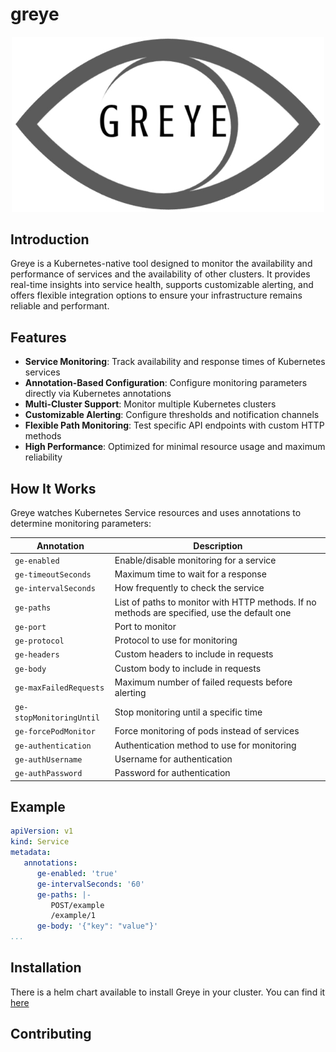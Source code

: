 # greye

<p align="center">
  <img src="assets/logo.jpeg" alt="logo" width="500">
</p>

## Introduction

Greye is a Kubernetes-native tool designed to monitor the availability and performance of services and the availability of other clusters.
It provides real-time insights into service health, supports customizable alerting, and offers flexible integration options to ensure your infrastructure remains reliable and performant.

## Features

- **Service Monitoring**: Track availability and response times of Kubernetes services
- **Annotation-Based Configuration**: Configure monitoring parameters directly via Kubernetes annotations
- **Multi-Cluster Support**: Monitor multiple Kubernetes clusters
- **Customizable Alerting**: Configure thresholds and notification channels
- **Flexible Path Monitoring**: Test specific API endpoints with custom HTTP methods
- **High Performance**: Optimized for minimal resource usage and maximum reliability

## How It Works

Greye watches Kubernetes Service resources and uses annotations to determine monitoring parameters:

| Annotation               | Description                                                                                  |
|--------------------------|----------------------------------------------------------------------------------------------|
| `ge-enabled`             | Enable/disable monitoring for a service                                                      |
| `ge-timeoutSeconds`      | Maximum time to wait for a response                                                          |
| `ge-intervalSeconds`     | How frequently to check the service                                                          |
| `ge-paths`               | List of paths to monitor with HTTP methods. If no methods are specified, use the default one |
| `ge-port`                | Port to monitor                                                                              |
| `ge-protocol`            | Protocol to use for monitoring                                                               |
| `ge-headers`             | Custom headers to include in requests                                                        |
| `ge-body`                | Custom body to include in requests                                                           |
| `ge-maxFailedRequests`   | Maximum number of failed requests before alerting                                            |
| `ge-stopMonitoringUntil` | Stop monitoring until a specific time                                                        |
| `ge-forcePodMonitor`     | Force monitoring of pods instead of services                                                 |
| `ge-authentication`      | Authentication method to use for monitoring                                                  |
| `ge-authUsername`        | Username for authentication                                                                  |
| `ge-authPassword`        | Password for authentication                                                                  |



## Example

```yaml
apiVersion: v1
kind: Service
metadata:
   annotations:
      ge-enabled: 'true'
      ge-intervalSeconds: '60'
      ge-paths: |-
         POST/example
         /example/1
      ge-body: '{"key": "value"}'
...
```


## Installation

There is a helm chart available to install Greye in your cluster. You can find it [here](https://github.com/greye-monitoring/helm-charts)


## Contributing
